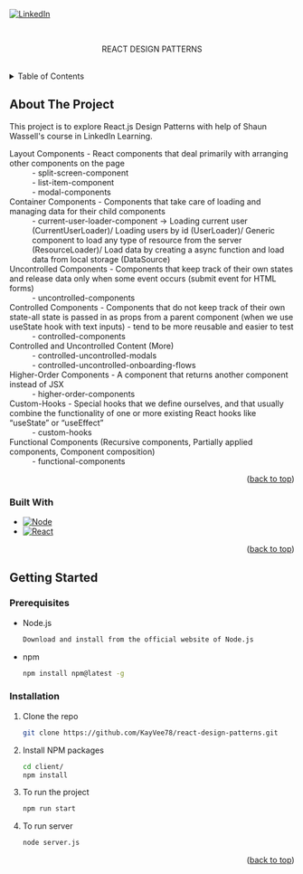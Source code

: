 <a name="readme-top"></a>
[![LinkedIn][linkedin-shield]][linkedin-url]

<!-- PROJECT LOGO -->
<br />
<div align="center">
  <p align="center">
   REACT DESIGN PATTERNS
    <br />
    <br />
  </p>
</div>

<!-- TABLE OF CONTENTS -->
<details>
  <summary>Table of Contents</summary>
  <ol>
    <li>
      <a href="#about-the-project">About The Project</a>
      <ul>
        <li><a href="#built-with">Built With</a></li>
      </ul>
    </li>
    <li>
      <a href="#getting-started">Getting Started</a>
      <ul>
        <li><a href="#prerequisites">Prerequisites</a></li>
        <li><a href="#installation">Installation</a></li>
      </ul>
    </li>
  </ol>
</details>

<!-- ABOUT THE PROJECT -->
## About The Project

This project is to explore React.js Design Patterns with help of Shaun Wassell's course in LinkedIn Learning.

<dl>
  <dt>Layout Components - React components that deal primarily with arranging other components on the page</dt>
  <dd>- split-screen-component</dd>
  <dd>- list-item-component</dd>
  <dd>- modal-components</dd>
  <dt>Container Components - Components that take care of loading and managing data for their child components</dt>
  <dd>- current-user-loader-component -> Loading current user (CurrentUserLoader)/ Loading users by id (UserLoader)/ Generic component to load any type of resource from the server (ResourceLoader)/ Load data by creating a async function and load data from local storage (DataSource)</dd>
  <dt>Uncontrolled Components - Components that keep track of their own states and release data only when some event occurs (submit event for HTML forms)</dt>
  <dd>- uncontrolled-components</dd>
  <dt>Controlled Components - Components that do not keep track of their own state-all state is passed in as props from a parent component (when we use useState hook with text inputs) - tend to be more reusable and easier to test</dt>
   <dd>- controlled-components</dd>
   <dt>Controlled and Uncontrolled Content (More)</dt>
   <dd>- controlled-uncontrolled-modals</dd>
   <dd>- controlled-uncontrolled-onboarding-flows</dd>
   <dt>Higher-Order Components - A component that returns another component instead of JSX</dt>
   <dd>- higher-order-components</dd>
   <dt>Custom-Hooks - Special hooks that we define ourselves, and that usually combine the functionality of one or more existing React hooks like “useState” or “useEffect”</dt>
   <dd>- custom-hooks</dd>
   <dt>Functional Components (Recursive components, Partially applied components, Component composition)</dt>
   <dd>- functional-components</dd>
 
</dl>

<p align="right">(<a href="#readme-top">back to top</a>)</p>



### Built With

* [![Node][Node.js]][Node-url]
* [![React][React.js]][React-url]


<p align="right">(<a href="#readme-top">back to top</a>)</p>


<!-- GETTING STARTED -->
## Getting Started

### Prerequisites

* Node.js
  ```sh
  Download and install from the official website of Node.js

* npm
  ```sh
  npm install npm@latest -g

### Installation

1. Clone the repo
   ```sh
   git clone https://github.com/KayVee78/react-design-patterns.git
   ```
2. Install NPM packages
   ```sh
   cd client/
   npm install
   
3. To run the project
   ```sh
   npm run start
   
3. To run server
   ```sh
   node server.js
   ```

<p align="right">(<a href="#readme-top">back to top</a>)</p>


<!-- MARKDOWN LINKS & IMAGES -->
[linkedin-shield]: https://img.shields.io/badge/-LinkedIn-black.svg?style=for-the-badge&logo=linkedin&colorB=555
[linkedin-url]: https://www.linkedin.com/in/kithmi-hetti-709966219/
[Node.js]: https://img.shields.io/badge/Node.js-43853D?style=for-the-badge&logo=node.js&logoColor=white
[Node-url]: https://nodejs.org/en/learn/getting-started/introduction-to-nodejs
[React.js]: https://img.shields.io/badge/React-20232A?style=for-the-badge&logo=react&logoColor=61DAFB
[React-url]: https://react.dev/


